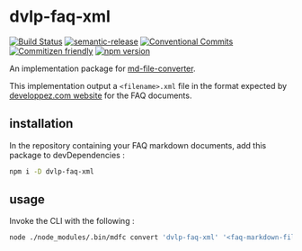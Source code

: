 # dvlp-faq-xml

[![Build Status](https://travis-ci.org/MarcLoupias/dvlp-faq-xml.svg?branch=master)](https://travis-ci.org/MarcLoupias/dvlp-faq-xml)
[![semantic-release](https://img.shields.io/badge/%20%20%F0%9F%93%A6%F0%9F%9A%80-semantic--release-e10079.svg)](https://github.com/semantic-release/semantic-release)
[![Conventional Commits](https://img.shields.io/badge/Conventional%20Commits-1.0.0-yellow.svg)](https://conventionalcommits.org)
[![Commitizen friendly](https://img.shields.io/badge/commitizen-friendly-brightgreen.svg)](http://commitizen.github.io/cz-cli/)
[![npm version](https://badge.fury.io/js/dvlp-faq-xml.svg)](http://badge.fury.io/js/dvlp-faq-xml)

An implementation package for [md-file-converter](https://www.npmjs.com/package/md-file-converter).

This implementation output a `<filename>.xml` file in the format expected by [developpez.com website](https://www.developpez.com/) for the FAQ documents.

## installation

In the repository containing your FAQ markdown documents, add this package to devDependencies :

```bash
npm i -D dvlp-faq-xml
```

## usage

Invoke the CLI with the following :

```bash
node ./node_modules/.bin/mdfc convert 'dvlp-faq-xml' '<faq-markdown-files-glob>' --dest '<dest-dir-path>' --filename '<filename-without-ext>'
```
